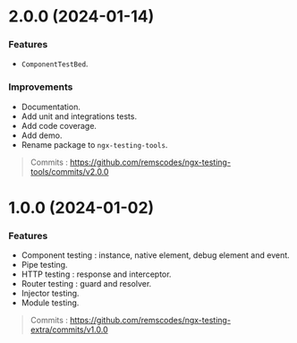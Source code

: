 # 2.0.0 (2024-01-14)

### Features

- `ComponentTestBed`.

### Improvements

- Documentation.
- Add unit and integrations tests.
- Add code coverage.
- Add demo.
- Rename package to `ngx-testing-tools`.

> Commits : https://github.com/remscodes/ngx-testing-tools/commits/v2.0.0

# 1.0.0 (2024-01-02)

### Features

- Component testing : instance, native element, debug element and event.
- Pipe testing.
- HTTP testing : response and interceptor.
- Router testing : guard and resolver.
- Injector testing.
- Module testing.

> Commits : https://github.com/remscodes/ngx-testing-extra/commits/v1.0.0
